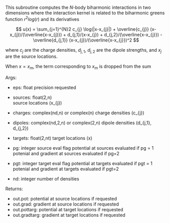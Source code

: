 This subroutine computes the $N$-body biharmonic interactions 
in two dimensions where the interaction kernel is related to the
biharmonic greens function $r^2 log (r)$ and its derivatives

$$
    u(x) = \sum_{j=1}^{N}2 c_{j}  \log(|x-x_{j}|) + 
    \overline{c_{j}} (x-x_{j})/(\overline{x-x_{j}}) + d_{j,1}/(x-x_{j}) + d_{j,2}/(\overline{x-x_{j}}) - 
    \overline{d_{j,1}} (x-x_{j})/(\overline{x-x_{j}})^2
$$



where $c_{j}$ are the charge densities, $d_{j,1}$, $d_{j,2}$ are the dipole strengths,
and $x_{j}$ are the source locations.

When $x=x_{m}$, the term corresponding to $x_{m}$ is dropped from the
sum


Args:
- eps: float
        precision requested
- sources: float(2,n)   
        source locations (x_{j})
- charges: complex(nd,n) or complex(n)
        charge densities (c_{j})
- dipoles: complex(nd,2,n) or complex(2,n)
        dipole densities (d_{j,1}, d_{j,2})
- targets: float(2,nt)
        target locations (x)
- pg:  integer
        source eval flag
        potential at sources evaluated if pg = 1
        potenial and gradient at sources evaluated if pg=2

- pgt:  integer
        target eval flag
        potential at targets evaluated if pgt = 1
        potenial and gradient at targets evaluated if pgt=2

- nd:   integer
        number of densities

Returns:
- out.pot: potential at source locations if requested
- out.grad: gradient at source locations if requested
- out.pottarg: potential at target locations if requested
- out.gradtarg: gradient at target locations if requested
